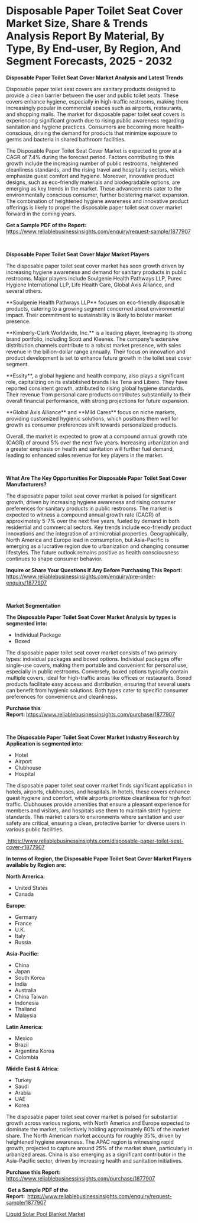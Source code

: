 <p><h1>Disposable Paper Toilet Seat Cover Market Size, Share & Trends Analysis Report By Material, By Type, By End-user, By Region, And Segment Forecasts, 2025 - 2032</h1></p><p><strong>Disposable Paper Toilet Seat Cover Market Analysis and Latest Trends</strong></p>
<p><p>Disposable paper toilet seat covers are sanitary products designed to provide a clean barrier between the user and public toilet seats. These covers enhance hygiene, especially in high-traffic restrooms, making them increasingly popular in commercial spaces such as airports, restaurants, and shopping malls. The market for disposable paper toilet seat covers is experiencing significant growth due to rising public awareness regarding sanitation and hygiene practices. Consumers are becoming more health-conscious, driving the demand for products that minimize exposure to germs and bacteria in shared bathroom facilities.</p><p>The Disposable Paper Toilet Seat Cover Market is expected to grow at a CAGR of 7.4% during the forecast period. Factors contributing to this growth include the increasing number of public restrooms, heightened cleanliness standards, and the rising travel and hospitality sectors, which emphasize guest comfort and hygiene. Moreover, innovative product designs, such as eco-friendly materials and biodegradable options, are emerging as key trends in the market. These advancements cater to the environmentally conscious consumer, further bolstering market expansion. The combination of heightened hygiene awareness and innovative product offerings is likely to propel the disposable paper toilet seat cover market forward in the coming years.</p></p>
<p><strong>Get a Sample PDF of the Report:&nbsp;</strong> <a href="https://www.reliablebusinessinsights.com/enquiry/request-sample/1877907?utm_campaign=2214&utm_medium=2&utm_source=Github&utm_content=ia&utm_term=09022025&utm_id=disposable-paper-toilet-seat-cover">https://www.reliablebusinessinsights.com/enquiry/request-sample/1877907</a></p>
<p>&nbsp;</p>
<p><strong>Disposable Paper Toilet Seat Cover Major Market Players</strong></p>
<p><p>The disposable paper toilet seat cover market has seen growth driven by increasing hygiene awareness and demand for sanitary products in public restrooms. Major players include Soulgenie Health Pathways LLP, Purec Hygiene International LLP, Life Health Care, Global Axis Alliance, and several others.</p><p>**Soulgenie Health Pathways LLP** focuses on eco-friendly disposable products, catering to a growing segment concerned about environmental impact. Their commitment to sustainability is likely to bolster market presence.</p><p>**Kimberly-Clark Worldwide, Inc.** is a leading player, leveraging its strong brand portfolio, including Scott and Kleenex. The company's extensive distribution channels contribute to a robust market presence, with sales revenue in the billion-dollar range annually. Their focus on innovation and product development is set to enhance future growth in the toilet seat cover segment.</p><p>**Essity**, a global hygiene and health company, also plays a significant role, capitalizing on its established brands like Tena and Libero. They have reported consistent growth, attributed to rising global hygiene standards. Their revenue from personal care products contributes substantially to their overall financial performance, with strong projections for future expansion.</p><p>**Global Axis Alliance** and **Mild Cares** focus on niche markets, providing customized hygienic solutions, which positions them well for growth as consumer preferences shift towards personalized products.</p><p>Overall, the market is expected to grow at a compound annual growth rate (CAGR) of around 5% over the next five years. Increasing urbanization and a greater emphasis on health and sanitation will further fuel demand, leading to enhanced sales revenue for key players in the market.</p></p>
<p>&nbsp;</p>
<p><strong>What Are The Key Opportunities For Disposable Paper Toilet Seat Cover Manufacturers?</strong></p>
<p><p>The disposable paper toilet seat cover market is poised for significant growth, driven by increasing hygiene awareness and rising consumer preferences for sanitary products in public restrooms. The market is expected to witness a compound annual growth rate (CAGR) of approximately 5-7% over the next five years, fueled by demand in both residential and commercial sectors. Key trends include eco-friendly product innovations and the integration of antimicrobial properties. Geographically, North America and Europe lead in consumption, but Asia-Pacific is emerging as a lucrative region due to urbanization and changing consumer lifestyles. The future outlook remains positive as health consciousness continues to shape consumer behavior.</p></p>
<p><strong>Inquire or Share Your Questions If Any Before Purchasing This Report:</strong> <a href="https://www.reliablebusinessinsights.com/enquiry/pre-order-enquiry/1877907?utm_campaign=2214&utm_medium=2&utm_source=Github&utm_content=ia&utm_term=09022025&utm_id=disposable-paper-toilet-seat-cover">https://www.reliablebusinessinsights.com/enquiry/pre-order-enquiry/1877907</a></p>
<p>&nbsp;</p>
<p><strong>Market Segmentation</strong></p>
<p><strong>The Disposable Paper Toilet Seat Cover Market Analysis by types is segmented into:</strong></p>
<p><ul><li>Individual Package</li><li>Boxed</li></ul></p>
<p><p>The disposable paper toilet seat cover market consists of two primary types: individual packages and boxed options. Individual packages offer single-use covers, making them portable and convenient for personal use, especially in public restrooms. Conversely, boxed options typically contain multiple covers, ideal for high-traffic areas like offices or restaurants. Boxed products facilitate easy access and distribution, ensuring that several users can benefit from hygienic solutions. Both types cater to specific consumer preferences for convenience and cleanliness.</p></p>
<p><strong>Purchase this Report:&nbsp;</strong><a href="https://www.reliablebusinessinsights.com/purchase/1877907?utm_campaign=2214&utm_medium=2&utm_source=Github&utm_content=ia&utm_term=09022025&utm_id=disposable-paper-toilet-seat-cover">https://www.reliablebusinessinsights.com/purchase/1877907</a></p>
<p>&nbsp;</p>
<p><strong>The Disposable Paper Toilet Seat Cover Market Industry Research by Application is segmented into:</strong></p>
<p><ul><li>Hotel</li><li>Airport</li><li>Clubhouse</li><li>Hospital</li></ul></p>
<p><p>The disposable paper toilet seat cover market finds significant application in hotels, airports, clubhouses, and hospitals. In hotels, these covers enhance guest hygiene and comfort, while airports prioritize cleanliness for high foot traffic. Clubhouses provide amenities that ensure a pleasant experience for members and visitors, and hospitals use them to maintain strict hygiene standards. This market caters to environments where sanitation and user safety are critical, ensuring a clean, protective barrier for diverse users in various public facilities.</p></p>
<p><a href="https://www.reliablebusinessinsights.com/disposable-paper-toilet-seat-cover-r1877907?utm_campaign=2214&utm_medium=2&utm_source=Github&utm_content=ia&utm_term=09022025&utm_id=disposable-paper-toilet-seat-cover">&nbsp;https://www.reliablebusinessinsights.com/disposable-paper-toilet-seat-cover-r1877907</a></p>
<p><strong>In terms of Region, the Disposable Paper Toilet Seat Cover Market Players available by Region are:</strong></p>
<p>
    <p> <strong> North America: </strong>
        <ul>
            <li>United States</li>
            <li>Canada</li>
        </ul>
        </p> 
    <p> <strong> Europe: </strong>
        <ul>
            <li>Germany</li>
            <li>France</li>
            <li>U.K.</li>
            <li>Italy</li>
            <li>Russia</li>
        </ul>
        </p> 
    <p> <strong> Asia-Pacific: </strong>
        <ul>
            <li>China</li>
            <li>Japan</li>
            <li>South Korea</li>
            <li>India</li>
            <li>Australia</li>
            <li>China Taiwan</li>
            <li>Indonesia</li>
            <li>Thailand</li>
            <li>Malaysia</li>
        </ul>
        </p> 
    <p> <strong> Latin America: </strong>
        <ul>
            <li>Mexico</li>
            <li>Brazil</li>
            <li>Argentina Korea</li>
            <li>Colombia</li>
        </ul>
        </p> 
    <p> <strong> Middle East & Africa: </strong>
        <ul>
            <li>Turkey</li>
            <li>Saudi</li>
            <li>Arabia</li>
            <li>UAE</li>
            <li>Korea</li>
        </ul>
    </p>
    </p>
<p><p>The disposable paper toilet seat cover market is poised for substantial growth across various regions, with North America and Europe expected to dominate the market, collectively holding approximately 60% of the market share. The North American market accounts for roughly 35%, driven by heightened hygiene awareness. The APAC region is witnessing rapid growth, projected to capture around 25% of the market share, particularly in urbanized areas. China is also emerging as a significant contributor in the Asia-Pacific sector, driven by increasing health and sanitation initiatives.</p></p>
<p><strong>Purchase this Report: </strong><a href="https://www.reliablebusinessinsights.com/purchase/1877907?utm_campaign=2214&utm_medium=2&utm_source=Github&utm_content=ia&utm_term=09022025&utm_id=disposable-paper-toilet-seat-cover">https://www.reliablebusinessinsights.com/purchase/1877907</a></p>
<p>&nbsp;<strong>Get a Sample PDF of the Report:&nbsp;&nbsp;</strong><a href="https://www.reliablebusinessinsights.com/enquiry/request-sample/1877907?utm_campaign=2214&utm_medium=2&utm_source=Github&utm_content=ia&utm_term=09022025&utm_id=disposable-paper-toilet-seat-cover">https://www.reliablebusinessinsights.com/enquiry/request-sample/1877907</a></p>
<p><strong></strong></p>
<p><p><a href="https://github.com/mcfred89/Market-Research-Report-List-1/blob/main/liquid-solar-pool-blanket-market.md?utm_campaign=2214&utm_medium=2&utm_source=Github&utm_content=ia&utm_term=09022025&utm_id=disposable-paper-toilet-seat-cover">Liquid Solar Pool Blanket Market</a></p></p>